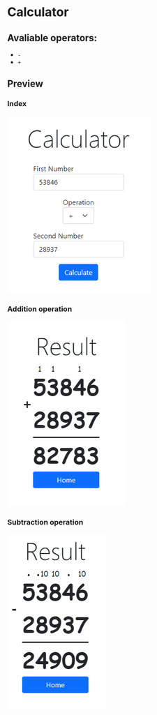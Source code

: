 # Calculator
## Avaliable operators:
* `-`
* `+`

## Preview
### Index
![Index](https://github.com/Flowseal/TravelPractice/blob/hometasks/Lesson5%20(WebCalc)/Images/Index.png?raw=true)

### Addition operation
![Addition](https://github.com/Flowseal/TravelPractice/blob/hometasks/Lesson5%20(WebCalc)/Images/Addition.png?raw=true)

### Subtraction operation
![Subtraction](https://github.com/Flowseal/TravelPractice/blob/hometasks/Lesson5%20(WebCalc)/Images/Substraction.png?raw=true)